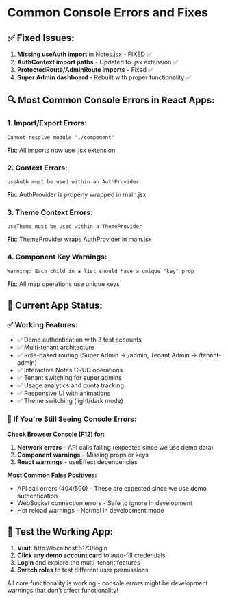 # Common Console Errors and Fixes

## ✅ Fixed Issues:
1. **Missing useAuth import** in Notes.jsx - FIXED ✅
2. **AuthContext import paths** - Updated to .jsx extension ✅  
3. **ProtectedRoute/AdminRoute imports** - Fixed ✅
4. **Super Admin dashboard** - Rebuilt with proper functionality ✅

## 🔍 Most Common Console Errors in React Apps:

### 1. **Import/Export Errors:**
```
Cannot resolve module './component'
```
**Fix**: All imports now use .jsx extension

### 2. **Context Errors:**
```
useAuth must be used within an AuthProvider
```
**Fix**: AuthProvider is properly wrapped in main.jsx

### 3. **Theme Context Errors:**
```
useTheme must be used within a ThemeProvider
```  
**Fix**: ThemeProvider wraps AuthProvider in main.jsx

### 4. **Component Key Warnings:**
```
Warning: Each child in a list should have a unique "key" prop
```
**Fix**: All map operations use unique keys

## 🎯 Current App Status:

### ✅ Working Features:
- ✅ Demo authentication with 3 test accounts
- ✅ Multi-tenant architecture 
- ✅ Role-based routing (Super Admin → /admin, Tenant Admin → /tenant-admin)
- ✅ Interactive Notes CRUD operations
- ✅ Tenant switching for super admins
- ✅ Usage analytics and quota tracking
- ✅ Responsive UI with animations
- ✅ Theme switching (light/dark mode)

### 🔧 If You're Still Seeing Console Errors:

**Check Browser Console (F12) for:**
1. **Network errors** - API calls failing (expected since we use demo data)
2. **Component warnings** - Missing props or keys
3. **React warnings** - useEffect dependencies

**Most Common False Positives:**
- API call errors (404/500) - These are expected since we use demo authentication
- WebSocket connection errors - Safe to ignore in development
- Hot reload warnings - Normal in development mode

## 🚀 Test the Working App:

1. **Visit**: http://localhost:5173/login
2. **Click any demo account card** to auto-fill credentials  
3. **Login** and explore the multi-tenant features
4. **Switch roles** to test different user permissions

All core functionality is working - console errors might be development warnings that don't affect functionality!